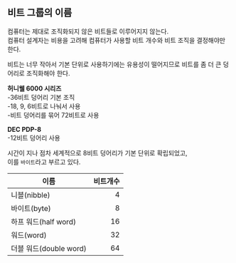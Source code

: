  ## 비트 그룹의 이름

 컴퓨터는 제대로 조직화되지 않은 비트들로 이루어지지 않는다. <br>
 컴퓨터 설계자는 비용을 고려해 컴퓨터가 사용할 비트 개수와 비트 조직을 결정해야만 한다. <br>

 비트는 너무 작아서 기본 단위로 사용하기에는 유용성이 떨어지므로 비트를 좀 더 큰 덩어리로 조직화해야 한다. <br>

<b> 허니웰 6000 시리즈 </b><br>
-36비트 덩어리 기본 조직 <br>
-18, 9, 6비트로 나눠서 사용 <br>
-비트 덩어리를 묶어 72비트로 사용<br>

<b> DEC PDP-8 </b><br>
-12비트 덩어리 사용 <br>

시간이 지나 점차 세계적으로 8비트 덩어리가 기본 단위로 확립되었고, <br>
이를 `바이트`라고 부르고 있다.

|이름|비트개수|
|-|-:|
|니블(nibble)|4|
|바이트(byte)|8|
|하프 워드(half word)|16|
|워드(word)|32|
|더블 워드(double word)|64|